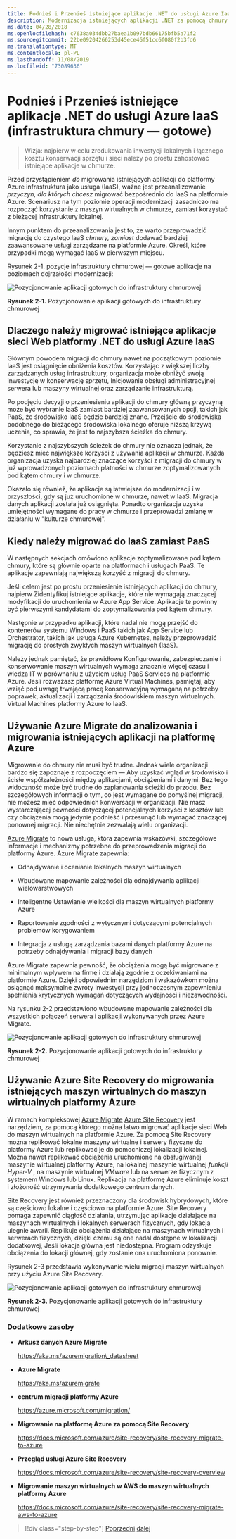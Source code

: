 ```yaml
---
title: Podnieś i Przenieś istniejące aplikacje .NET do usługi Azure IaaS (infrastruktura chmury — gotowe)
description: Modernizacja istniejących aplikacji .NET za pomocą chmury platformy Azure i kontenerów systemu Windows.
ms.date: 04/28/2018
ms.openlocfilehash: c7638a034dbb27baea1b097bdb66175bfb5a71f2
ms.sourcegitcommit: 22be09204266253d45ece46f51cc6f080f2b3fd6
ms.translationtype: MT
ms.contentlocale: pl-PL
ms.lasthandoff: 11/08/2019
ms.locfileid: "73089636"
---
```

# <a name="lift-and-shift-existing-net-apps-to-azure-iaas-cloud-infrastructure-ready"></a>Podnieś i Przenieś istniejące aplikacje .NET do usługi Azure IaaS (infrastruktura chmury — gotowe)

> Wizja: najpierw w celu zredukowania inwestycji lokalnych i łącznego kosztu konserwacji sprzętu i sieci należy po prostu zahostować istniejące aplikacje w chmurze.

Przed przystąpieniem *do* migrowania istniejących aplikacji do platformy Azure infrastruktura jako usługa (IaaS), ważne jest przeanalizowanie *przyczyn, dla których chcesz* migrować bezpośrednio do IaaS na platformie Azure. Scenariusz na tym poziomie operacji modernizacji zasadniczo ma rozpocząć korzystanie z maszyn wirtualnych w chmurze, zamiast korzystać z bieżącej infrastruktury lokalnej.

Innym punktem do przeanalizowania jest to, że warto przeprowadzić migrację do czystego IaaS *chmury, zamiast* dodawać bardziej zaawansowane usługi zarządzane na platformie Azure. Określ, które przypadki mogą wymagać IaaS w pierwszym miejscu.

Rysunek 2-1. pozycje infrastruktury chmurowej — gotowe aplikacje na poziomach dojrzałości modernizacji:

![Pozycjonowanie aplikacji gotowych do infrastruktury chmurowej](./media/image2-1.png)

**Rysunek 2-1.** Pozycjonowanie aplikacji gotowych do infrastruktury chmurowej

## <a name="why-migrate-existing-net-web-applications-to-azure-iaas"></a>Dlaczego należy migrować istniejące aplikacje sieci Web platformy .NET do usługi Azure IaaS

Głównym powodem migracji do chmury nawet na początkowym poziomie IaaS jest osiągnięcie obniżenia kosztów. Korzystając z większej liczby zarządzanych usług infrastruktury, organizacja może obniżyć swoją inwestycję w konserwację sprzętu, Inicjowanie obsługi administracyjnej serwera lub maszyny wirtualnej oraz zarządzanie infrastrukturą.

Po podjęciu decyzji o przeniesieniu aplikacji do chmury główną przyczyną może być wybranie IaaS zamiast bardziej zaawansowanych opcji, takich jak PaaS, że środowisko IaaS będzie bardziej znane. Przejście do środowiska podobnego do bieżącego środowiska lokalnego oferuje niższą krzywą uczenia, co sprawia, że jest to najszybsza ścieżka do chmury.

Korzystanie z najszybszych ścieżek do chmury nie oznacza jednak, że będziesz mieć największe korzyści z używania aplikacji w chmurze. Każda organizacja uzyska najbardziej znaczące korzyści z migracji do chmury w już wprowadzonych poziomach płatności w chmurze zoptymalizowanych pod kątem chmury i w chmurze.

Okazało się również, że aplikacje są łatwiejsze do modernizacji i w przyszłości, gdy są już uruchomione w chmurze, nawet w IaaS. Migracja danych aplikacji została już osiągnięta. Ponadto organizacja uzyska umiejętności wymagane do pracy w chmurze i przeprowadzi zmianę w działaniu w "kulturze chmurowej".

## <a name="when-to-migrate-to-iaas-instead-of-to-paas"></a>Kiedy należy migrować do IaaS zamiast PaaS

W następnych sekcjach omówiono aplikacje zoptymalizowane pod kątem chmury, które są głównie oparte na platformach i usługach PaaS. Te aplikacje zapewniają największą korzyść z migracji do chmury.

Jeśli celem jest po prostu przeniesienie istniejących aplikacji do chmury, najpierw Zidentyfikuj istniejące aplikacje, które nie wymagają znaczącej modyfikacji do uruchomienia w Azure App Service. Aplikacje te powinny być pierwszymi kandydatami do zoptymalizowania pod kątem chmury.

Następnie w przypadku aplikacji, które nadal nie mogą przejść do kontenerów systemu Windows i PaaS takich jak App Service lub Orchestrator, takich jak usługa Azure Kubernetes, należy przeprowadzić migrację do prostych zwykłych maszyn wirtualnych (IaaS).

Należy jednak pamiętać, że prawidłowe Konfigurowanie, zabezpieczanie i konserwowanie maszyn wirtualnych wymaga znacznie więcej czasu i wiedza IT w porównaniu z użyciem usług PaaS Services na platformie Azure. Jeśli rozważasz platformę Azure Virtual Machines, pamiętaj, aby wziąć pod uwagę trwającą pracę konserwacyjną wymaganą na potrzeby poprawek, aktualizacji i zarządzania środowiskiem maszyn wirtualnych. Virtual Machines platformy Azure to IaaS.

## <a name="use-azure-migrate-to-analyze-and-migrate-your-existing-applications-to-azure"></a>Używanie Azure Migrate do analizowania i migrowania istniejących aplikacji na platformę Azure

Migrowanie do chmury nie musi być trudne. Jednak wiele organizacji bardzo się zapoznaje z rozpoczęciem — Aby uzyskać wgląd w środowisko i ścisłe współzależności między aplikacjami, obciążeniami i danymi. Bez tego widoczność może być trudne do zaplanowania ścieżki do przodu. Bez szczegółowych informacji o tym, co jest wymagane do pomyślnej migracji, nie możesz mieć odpowiednich konwersacji w organizacji. Nie masz wystarczającej pewności dotyczącej potencjalnych korzyści z kosztów lub czy obciążenia mogą jedynie podnieść i przesunąć lub wymagać znaczącej ponownej migracji. Nie niechętnie zezwalają wielu organizacji.

[Azure Migrate](https://aka.ms/azuremigrate) to nowa usługa, która zapewnia wskazówki, szczegółowe informacje i mechanizmy potrzebne do przeprowadzenia migracji do platformy Azure. Azure Migrate zapewnia:

- Odnajdywanie i ocenianie lokalnych maszyn wirtualnych

- Wbudowane mapowanie zależności dla odnajdywania aplikacji wielowarstwowych

- Inteligentne Ustawianie wielkości dla maszyn wirtualnych platformy Azure

- Raportowanie zgodności z wytycznymi dotyczącymi potencjalnych problemów korygowaniem

- Integracja z usługą zarządzania bazami danych platformy Azure na potrzeby odnajdywania i migracji bazy danych

Azure Migrate zapewnia pewność, że obciążenia mogą być migrowane z minimalnym wpływem na firmę i działają zgodnie z oczekiwaniami na platformie Azure. Dzięki odpowiednim narzędziom i wskazówkom można osiągnąć maksymalne zwroty inwestycji przy jednoczesnym zapewnieniu spełnienia krytycznych wymagań dotyczących wydajności i niezawodności.

Na rysunku 2-2 przedstawiono wbudowane mapowanie zależności dla wszystkich połączeń serwera i aplikacji wykonywanych przez Azure Migrate.

![Pozycjonowanie aplikacji gotowych do infrastruktury chmurowej](./media/image2-2.png)

**Rysunek 2-2.** Pozycjonowanie aplikacji gotowych do infrastruktury chmurowej

## <a name="use-azure-site-recovery-to-migrate-your-existing-vms-to-azure-vms"></a>Używanie Azure Site Recovery do migrowania istniejących maszyn wirtualnych do maszyn wirtualnych platformy Azure

W ramach kompleksowej [Azure Migrate](https://aka.ms/azuremigrate) [Azure Site Recovery](https://docs.microsoft.com/azure/site-recovery/site-recovery-overview) jest narzędziem, za pomocą którego można łatwo migrować aplikacje sieci Web do maszyn wirtualnych na platformie Azure. Za pomocą Site Recovery można replikować lokalne maszyny wirtualne i serwery fizyczne do platformy Azure lub replikować je do pomocniczej lokalizacji lokalnej. Można nawet replikować obciążenia uruchomione na obsługiwanej maszynie wirtualnej platformy Azure, na lokalnej maszynie wirtualnej *funkcji Hyper-V* , na maszynie wirtualnej *VMware* lub na serwerze fizycznym z systemem Windows lub Linux. Replikacja na platformę Azure eliminuje koszt i złożoność utrzymywania dodatkowego centrum danych.

Site Recovery jest również przeznaczony dla środowisk hybrydowych, które są częściowo lokalne i częściowo na platformie Azure. Site Recovery pomaga zapewnić ciągłość działania, utrzymując aplikacje działające na maszynach wirtualnych i lokalnych serwerach fizycznych, gdy lokacja ulegnie awarii. Replikuje obciążenia działające na maszynach wirtualnych i serwerach fizycznych, dzięki czemu są one nadal dostępne w lokalizacji dodatkowej, Jeśli lokacja główna jest niedostępna. Program odzyskuje obciążenia do lokacji głównej, gdy zostanie ona uruchomiona ponownie.

Rysunek 2-3 przedstawia wykonywanie wielu migracji maszyn wirtualnych przy użyciu Azure Site Recovery.

![Pozycjonowanie aplikacji gotowych do infrastruktury chmurowej](./media/image2-3.png)

**Rysunek 2-3.** Pozycjonowanie aplikacji gotowych do infrastruktury chmurowej

### <a name="additional-resources"></a>Dodatkowe zasoby

- **Arkusz danych Azure Migrate**

    <https://aka.ms/azuremigration\_datasheet>

- **Azure Migrate**

    <https://aka.ms/azuremigrate>

- **centrum migracji platformy Azure**

    <https://azure.microsoft.com/migration/>

- **Migrowanie na platformę Azure za pomocą Site Recovery**

    <https://docs.microsoft.com/azure/site-recovery/site-recovery-migrate-to-azure>

- **Przegląd usługi Azure Site Recovery**

    <https://docs.microsoft.com/azure/site-recovery/site-recovery-overview>

- **Migrowanie maszyn wirtualnych w AWS do maszyn wirtualnych platformy Azure**

    <https://docs.microsoft.com/azure/site-recovery/site-recovery-migrate-aws-to-azure>

>[!div class="step-by-step"]
>[Poprzedni](index.md)
>[dalej](migrate-your-relational-databases-to-azure.md) <!-- Next Chapter -->
